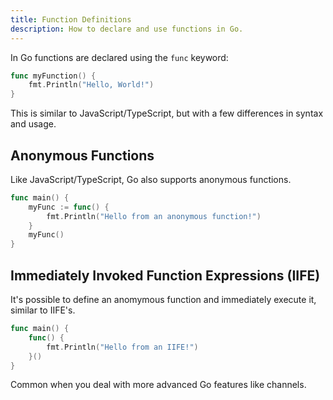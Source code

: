 ```yaml
---
title: Function Definitions
description: How to declare and use functions in Go.
---
```


In Go functions are declared using the `func` keyword:

```go title="function.go"
func myFunction() {
    fmt.Println("Hello, World!")
}
```

This is similar to JavaScript/TypeScript, but with a few differences in syntax and usage.

## Anonymous Functions

Like JavaScript/TypeScript, Go also supports anonymous functions.

```go title="anonymous_function.go"
func main() {
    myFunc := func() {
        fmt.Println("Hello from an anonymous function!")
    }
    myFunc()
}
```

## Immediately Invoked Function Expressions (IIFE)

It's possible to define an anomymous function and immediately execute it, similar to IIFE's.

```go title="iife.go"
func main() {
    func() {
        fmt.Println("Hello from an IIFE!")
    }()
}
```

Common when you deal with more advanced Go features like channels.
